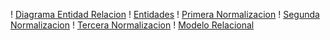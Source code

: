 ! [Diagrama Entidad Relacion](https://github.com/jmnoriegav01/Practica1/blob/main/BBDD/T2-Normalizacion/Im%C3%A1genes/Pagina-1.png)
! [Entidades](https://github.com/jmnoriegav01/Practica1/blob/main/BBDD/T2-Normalizacion/Im%C3%A1genes/Pagina-2.png)
! [Primera Normalizacion](https://github.com/jmnoriegav01/Practica1/blob/main/BBDD/T2-Normalizacion/Im%C3%A1genes/Pagina-3.png)
! [Segunda Normalizacion](https://github.com/jmnoriegav01/Practica1/blob/main/BBDD/T2-Normalizacion/Im%C3%A1genes/Pagina-4.png)
! [Tercera Normalizacion](https://github.com/jmnoriegav01/Practica1/blob/main/BBDD/T2-Normalizacion/Im%C3%A1genes/Pagina-5.png)
! [Modelo Relacional](https://github.com/jmnoriegav01/Practica1/blob/main/BBDD/T2-Normalizacion/Im%C3%A1genes/Pagina-6.png)




